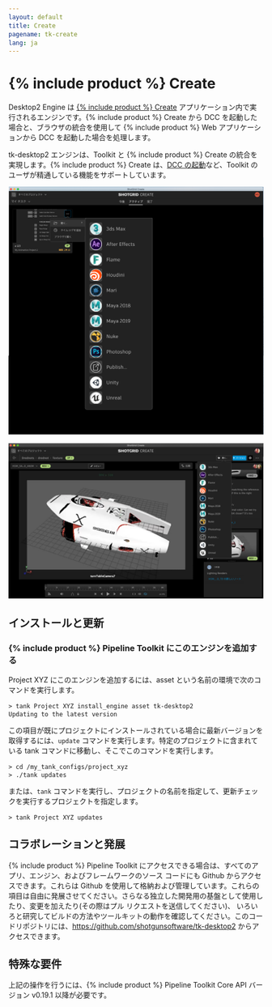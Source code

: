 ```yaml
---
layout: default
title: Create
pagename: tk-create
lang: ja
---
```


# {% include product %} Create

Desktop2 Engine は [{% include product %} Create](https://help.autodesk.com/view/SGSUB/JPN/?guid=SG_Supervisor_Artist_sa_create_sa_intro_create_html) アプリケーション内で実行されるエンジンです。{% include product %} Create から DCC を起動した場合と、ブラウザの統合を使用して {% include product %} Web アプリケーションから DCC を起動した場合を処理します。

tk-desktop2 エンジンは、Toolkit と {% include product %} Create の統合を実現します。{% include product %} Create は、[DCC の起動](https://help.autodesk.com/view/SGSUB/JPN/?guid=SG_Supervisor_Artist_sa_create_sa_create_artists_html#launching-your-creative-apps)など、Toolkit のユーザが精通している機能をサポートしています。

![](../images/engines/create-dcc-01.png)

![](../images/engines/create-dcc-02.png)

## インストールと更新

### {% include product %} Pipeline Toolkit にこのエンジンを追加する

Project XYZ にこのエンジンを追加するには、asset という名前の環境で次のコマンドを実行します。

```
> tank Project XYZ install_engine asset tk-desktop2
Updating to the latest version
```

この項目が既にプロジェクトにインストールされている場合に最新バージョンを取得するには、`update` コマンドを実行します。特定のプロジェクトに含まれている tank コマンドに移動し、そこでこのコマンドを実行します。

```
> cd /my_tank_configs/project_xyz
> ./tank updates
```

または、`tank` コマンドを実行し、プロジェクトの名前を指定して、更新チェックを実行するプロジェクトを指定します。

```
> tank Project XYZ updates
```

## コラボレーションと発展

{% include product %} Pipeline Toolkit にアクセスできる場合は、すべてのアプリ、エンジン、およびフレームワークのソース コードにも Github からアクセスできます。これらは Github を使用して格納および管理しています。これらの項目は自由に発展させてください。さらなる独立した開発用の基盤として使用したり、変更を加えたり(その際はプル リクエストを送信してください)、 いろいろと研究してビルドの方法やツールキットの動作を確認してください。このコードリポジトリには、https://github.com/shotgunsoftware/tk-desktop2 からアクセスできます。

## 特殊な要件

上記の操作を行うには、{% include product %} Pipeline Toolkit Core API バージョン v0.19.1 以降が必要です。